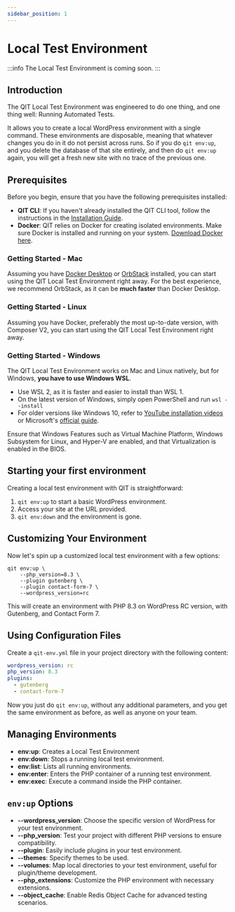 ```yaml
---
sidebar_position: 1
---
```


# Local Test Environment

:::info
The Local Test Environment is coming soon.
:::

## Introduction

The QIT Local Test Environment was engineered to do one thing, and one thing well: Running Automated Tests.

It allows you to create a local WordPress environment with a single command. These environments are disposable, meaning that whatever changes you do in it do not persist across runs. So if you do `qit env:up`, and you delete the database of that site entirely, and then do `qit env:up` again, you will get a fresh new site with no trace of the previous one.

## Prerequisites

Before you begin, ensure that you have the following prerequisites installed:

- **QIT CLI**: If you haven't already installed the QIT CLI tool, follow the instructions in the [Installation Guide](cli/01-installation.md).
- **Docker**: QIT relies on Docker for creating isolated environments. Make sure Docker is installed and running on your system. [Download Docker here](https://www.docker.com/get-started).

### Getting Started - Mac

Assuming you have [Docker Desktop](https://docs.docker.com/desktop/install/mac-install/) or [OrbStack](https://orbstack.dev/) installed, you can start using the QIT Local Test Environment right away. For the best experience, we recommend OrbStack, as it can be **much faster** than Docker Desktop.

### Getting Started - Linux

Assuming you have Docker, preferably the most up-to-date version, with Composer V2, you can start using the QIT Local Test Environment right away.

### Getting Started - Windows

The QIT Local Test Environment works on Mac and Linux natively, but for Windows, **you have to use Windows WSL**. 

- Use WSL 2, as it is faster and easier to install than WSL 1.
- On the latest version of Windows, simply open PowerShell and run `wsl --install`
- For older versions like Windows 10, refer to [YouTube installation videos](https://www.youtube.com/results?search_query=windows+wsl+install) or Microsoft's [official guide](https://learn.microsoft.com/en-us/windows/wsl/install). 

Ensure that Windows Features such as Virtual Machine Platform, Windows Subsystem for Linux, and Hyper-V are enabled, and that Virtualization is enabled in the BIOS. 

## Starting your first environment

Creating a local test environment with QIT is straightforward:

1. `qit env:up` to start a basic WordPress environment.
2. Access your site at the URL provided.
3. `qit env:down` and the environment is gone.

## Customizing Your Environment

Now let's spin up a customized local test environment with a few options:

```qitbash
qit env:up \
    --php_version=8.3 \
    --plugin gutenberg \
    --plugin contact-form-7 \
    --wordpress_version=rc
```

This will create an environment with PHP 8.3 on WordPress RC version, with Gutenberg, and Contact Form 7.

## Using Configuration Files

Create a `qit-env.yml` file in your project directory with the following content:

```yaml
wordpress_version: rc
php_version: 8.3
plugins:
  - gutenberg
  - contact-form-7
```

Now you just do `qit env:up`, without any additional parameters, and you get the same environment as before, as well as anyone on your team.

## Managing Environments

- **env:up**: Creates a Local Test Environment
- **env:down**: Stops a running local test environment.
- **env:list**: Lists all running environments.
- **env:enter**: Enters the PHP container of a running test environment.
- **env:exec**: Execute a command inside the PHP container.

## `env:up` Options

- **--wordpress_version**: Choose the specific version of WordPress for your test environment.
- **--php_version**: Test your project with different PHP versions to ensure compatibility.
- **--plugin**: Easily include plugins in your test environment.
- **--themes**: Specify themes to be used.
- **--volumes**: Map local directories to your test environment, useful for plugin/theme development.
- **--php_extensions**: Customize the PHP environment with necessary extensions.
- **--object_cache**: Enable Redis Object Cache for advanced testing scenarios.